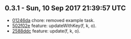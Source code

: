 0.3.1 - Sun, 10 Sep 2017 21:39:57 UTC
-------------------------------------

- [01246da](../../commit/01246da) chore: removed example task.
- [502f02e](../../commit/502f02e) feature: updateWithKey(f, k, o).
- [2588ddc](../../commit/2588ddc) feature: update(f, k, o).


